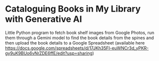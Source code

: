 # Cataloguing Books in My Library with Generative AI

Little Python program to fetch book shelf images from Google Photos, run them through a Gemini model to find the book details from the spines and then upload the book details to a Google Spreadsheet (available here https://docs.google.com/spreadsheets/d/17JKh35FI-euWNCr3d_yPKR-gy9uK9BUo6vNrZDE6ffE/edit?usp=sharing)
